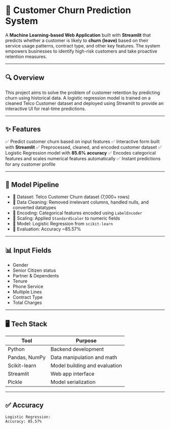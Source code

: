 # 🧠 Customer Churn Prediction System

A **Machine Learning-based Web Application** built with **Streamlit** that predicts whether a customer is likely to **churn (leave)** based on their service usage patterns, contract type, and other key features. The system empowers businesses to identify high-risk customers and take proactive retention measures.

---

## 🔍 Overview

This project aims to solve the problem of customer retention by predicting churn using historical data. A logistic regression model is trained on a cleaned Telco Customer dataset and deployed using Streamlit to provide an interactive UI for real-time predictions.

---

## ✨ Features

✅ Predict customer churn based on input features
✅ Interactive form built with **Streamlit**
✅ Preprocessed, cleaned, and encoded customer dataset
✅ Logistic Regression model with **85.6% accuracy**
✅ Encodes categorical features and scales numerical features automatically
✅ Instant predictions for any customer profile

---

## 🧪 Model Pipeline

* 🔹 Dataset: Telco Customer Churn dataset (7,000+ rows)
* 🔹 Data Cleaning: Removed irrelevant columns, handled nulls, and converted datatypes
* 🔹 Encoding: Categorical features encoded using `LabelEncoder`
* 🔹 Scaling: Applied `StandardScaler` to numeric fields
* 🔹 Model: Logistic Regression from `scikit-learn`
* 🔹 Evaluation: Accuracy \~85.57%

---

## 📊 Input Fields

* Gender
* Senior Citizen status
* Partner & Dependents
* Tenure
* Phone Service
* Multiple Lines
* Contract Type
* Total Charges

---

## 🖥️ Tech Stack

| Tool          | Purpose                       |
| ------------- | ----------------------------- |
| Python        | Backend development           |
| Pandas, NumPy | Data manipulation and math    |
| Scikit-learn  | Model building and evaluation |
| Streamlit     | Web app interface             |
| Pickle        | Model serialization           |

---

## ✅ Accuracy

```
Logistic Regression:
Accuracy: 85.57%
```
